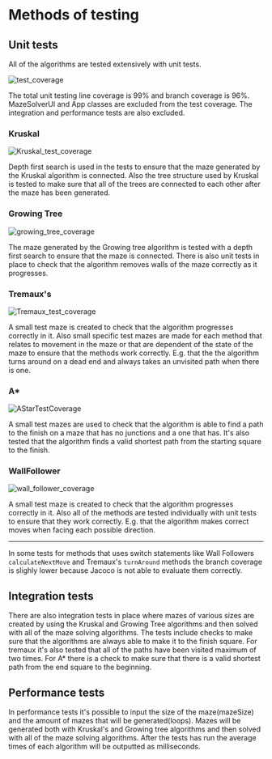 
# Methods of testing
## Unit tests
All of the algorithms are tested extensively with unit tests. 

![test_coverage](https://user-images.githubusercontent.com/52420413/174746240-16a4b2fe-5075-4377-b93d-da5c2a4e2235.png)

The total unit testing line coverage is 99% and branch coverage is 96%. MazeSolverUI and App classes are excluded from the test coverage. The integration and performance tests are also excluded.


### Kruskal
![Kruskal_test_coverage](https://user-images.githubusercontent.com/52420413/174989167-5700c624-e97c-4aa9-aa5c-590c39b9c322.png)

Depth first search is used in the tests to ensure that the maze generated by the Kruskal algorithm is connected. Also the tree structure used by Kruskal is tested to make sure that all of the trees are connected to each other after the maze has been generated.

### Growing Tree
![growing_tree_coverage](https://user-images.githubusercontent.com/52420413/174745765-a8104a38-fb46-4a21-a293-49fdd356605b.png)


The maze generated by the Growing tree algorithm is tested with a depth first search to ensure that the maze is connected. There is also unit tests in place to check that the algorithm removes walls of the maze correctly as it progresses.

### Tremaux's
![Tremaux_test_coverage](https://user-images.githubusercontent.com/52420413/174990699-112d9409-592c-4556-b9ca-2e1d920a0a66.png)

A small test maze is created to check that the algorithm progresses correctly in it. Also small specific test mazes are made for each method that relates to movement in the maze or that are dependent of the state of the maze to ensure that the methods work correctly. E.g. that the the algorithm turns around on a dead end and always takes an unvisited path when there is one. 

### A*
![AStarTestCoverage](https://user-images.githubusercontent.com/52420413/176663821-6916bf37-8700-45c2-beb2-d7575518dae9.png)

A small test mazes are used to check that the algorithm is able to find a path to the finish on a maze that has no junctions and a one that has. It's also tested that the algorithm finds a valid shortest path from the starting square to the finish.

### WallFollower
![wall_follower_coverage](https://user-images.githubusercontent.com/52420413/174745715-ae7538c5-c8ea-499d-aee3-f3bcf0dc0796.png)

A small test maze is created to check that the algorithm progresses correctly in it. Also all of the methods are tested individually with unit tests to ensure that they work correctly. E.g. that the algorithm makes correct moves when facing each possible direction. 

---  

In some tests for methods that uses switch statements like Wall Followers `calculateNextMove` and Tremaux's `turnAround` methods the branch coverage is slighly lower because Jacoco is not able to evaluate them correctly.

## Integration tests

There are also integration tests in place where mazes of various sizes are created by using the Kruskal and Growing Tree algorithms and then solved with all of the maze solving algorithms. The tests include checks to make sure that the algorithms are always able to make it to the finish square. For tremaux it's also tested that all of the paths have been visited maximum of two times. For A*  there is a check to make sure that there is a valid shortest path from the end square to the beginning.  

## Performance tests

In performance tests it's possible to input the size of the maze(mazeSize) and the amount of mazes that will be generated(loops). Mazes will be generated both with Kruskal's and Growing tree algorithms and then solved with all of the maze solving algorithms. After the tests has run the average times of each algorithm will be outputted as milliseconds.
